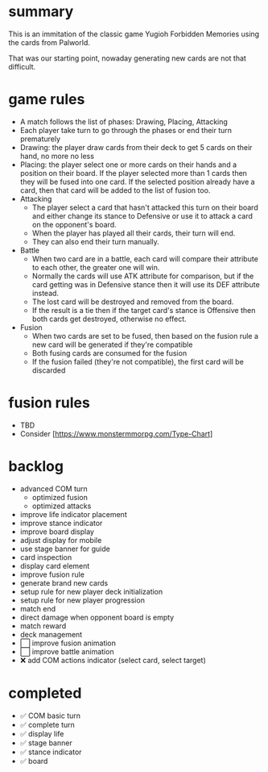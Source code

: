 # summary

This is an immitation of the classic game Yugioh Forbidden Memories using the cards from Palworld.

That was our starting point, nowaday generating new cards are not that difficult.

# game rules

- A match follows the list of phases: Drawing, Placing, Attacking
- Each player take turn to go through the phases or end their turn prematurely
- Drawing: the player draw cards from their deck to get 5 cards on their hand, no more no less
- Placing: the player select one or more cards on their hands and a position on their board. If the player selected more than 1 cards then they will be fused into one card. If the selected position already have a card, then that card will be added to the list of fusion too.
- Attacking
  - The player select a card that hasn't attacked this turn on their board and either change its stance to Defensive or use it to attack a card on the opponent's board.
  - When the player has played all their cards, their turn will end.
  - They can also end their turn manually.
- Battle
  - When two card are in a battle, each card will compare their attribute to each other, the greater one will win.
  - Normally the cards will use ATK attribute for comparison, but if the card getting was in Defensive stance then it will use its DEF attribute instead.
  - The lost card will be destroyed and removed from the board.
  - If the result is a tie then if the target card's stance is Offensive then both cards get destroyed, otherwise no effect.
- Fusion
  - When two cards are set to be fused, then based on the fusion rule a new card will be generated if they're compatible
  - Both fusing cards are consumed for the fusion
  - If the fusion failed (they're not compatible), the first card will be discarded

# fusion rules

- TBD
- Consider [https://www.monstermmorpg.com/Type-Chart]

# backlog

- advanced COM turn
  - optimized fusion
  - optimized attacks
- improve life indicator placement
- improve stance indicator
- improve board display
- adjust display for mobile
- use stage banner for guide
- card inspection
- display card element
- improve fusion rule
- generate brand new cards
- setup rule for new player deck initialization
- setup rule for new player progression
- match end
- direct damage when opponent board is empty
- match reward
- deck management
- ⬜ improve fusion animation
- ⬜ improve battle animation
- ❌ add COM actions indicator (select card, select target)

# completed

- ✅ COM basic turn
- ✅ complete turn
- ✅ display life
- ✅ stage banner
- ✅ stance indicator
- ✅ board
